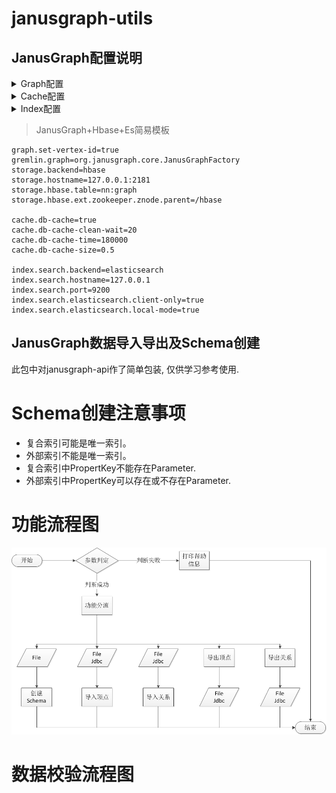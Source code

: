 # janusgraph-utils

## JanusGraph配置说明
<details>

<summary>Graph配置</summary>

- graph.set-vertex-id=true
    - 是否自定义ID, 默认false
- gremlin.graph=org.janusgraph.core.JanusGraphFactory
    - graph主入口
- storage.backend=hbase
    - hbase存储方式
- storage.hostname=127.0.0.1:2181
    - hbase存储 Zookeeper地址
- storage.hbase.table=nn:graph
    - hbase存储表空间:表名
- storage.hbase.ext.zookeeper.znode.parent=/hbase
    - hbase存储在Zookeeper的家目录
</details>
<details>

<summary>Cache配置</summary>

- cache.db-cache = true
- cache.db-cache-clean-wait = 20
- cache.db-cache-time = 180000
- cache.db-cache-size = 0.5
</details>
<details>

<summary>Index配置</summary>

- index.search.backend=elasticsearch
- index.search.hostname=127.0.0.1
- index.search.port=9200
- index.search.elasticsearch.client-only=true
- index.search.elasticsearch.local-mode=true
</details>

> JanusGraph+Hbase+Es简易模板
```shell
graph.set-vertex-id=true
gremlin.graph=org.janusgraph.core.JanusGraphFactory
storage.backend=hbase
storage.hostname=127.0.0.1:2181
storage.hbase.table=nn:graph
storage.hbase.ext.zookeeper.znode.parent=/hbase

cache.db-cache=true
cache.db-cache-clean-wait=20
cache.db-cache-time=180000
cache.db-cache-size=0.5

index.search.backend=elasticsearch
index.search.hostname=127.0.0.1
index.search.port=9200
index.search.elasticsearch.client-only=true
index.search.elasticsearch.local-mode=true
```

## JanusGraph数据导入导出及Schema创建

此包中对janusgraph-api作了简单包装, 仅供学习参考使用.

# Schema创建注意事项
- 复合索引可能是唯一索引。
- 外部索引不能是唯一索引。
- 复合索引中PropertKey不能存在Parameter.
- 外部索引中PropertKey可以存在或不存在Parameter.

# 功能流程图
![功能流程图](./img/843a66a18edb725a8f61cd0563f5e17.png)

# 数据校验流程图
